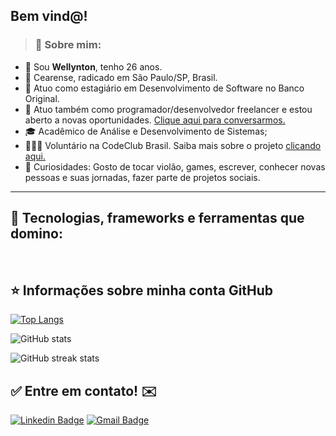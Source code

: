 ## Bem vind@!

>### 👦 Sobre mim: 
- 👋 Sou **Wellynton**, tenho 26 anos.
- 📌 Cearense, radicado em São Paulo/SP, Brasil.
- 💼 Atuo como estagiário em Desenvolvimento de Software no Banco Original. 
- 💼 Atuo também como programador/desenvolvedor freelancer e estou aberto a novas oportunidades. <a href="https://wa.me/5511995515597">Clique aqui para conversarmos.</a>
- 🎓 Acadêmico de Análise e Desenvolvimento de Sistemas;
- 👨🏻‍💻 Voluntário na CodeClub Brasil. Saiba mais sobre o projeto <a href="https://projects.raspberrypi.org/pt-BR/codeclub/">clicando aqui.</a>
- 🔭 Curiosidades: Gosto de tocar violão, games, escrever, conhecer novas pessoas e suas jornadas, fazer parte de projetos sociais. 

----

## 🚀 Tecnologias, frameworks e ferramentas que domino: 


<br/>

## ⭐ Informações sobre minha conta GitHub

[![Top Langs](https://github-readme-stats.vercel.app/api/top-langs/?username=wellbenicio&layout=compact)](https://github.com/anuraghazra/github-readme-stats)

![GitHub stats](https://github-readme-stats.vercel.app/api?username=wellbenicio&show_icons=true)  

![GitHub streak stats](https://github-readme-streak-stats.herokuapp.com/?user=wellbenicio)  

## ✅ Entre em contato! ✉️

[![Linkedin Badge](https://img.shields.io/badge/-LinkedIn-blue?style=flat-square&logo=Linkedin&logoColor=white&link=https://linkedin.com/in/brunoluiss)](https://www.linkedin.com/in/wellbenicio/)
 [![Gmail Badge](https://img.shields.io/badge/-wellynton.benicio@gmail.com-c14438?style=flat-square&logo=Gmail&logoColor=white&link=mailto:wellynton.benicio@gmail.com)](mailto:wellynton.benicio@gmail.com)
